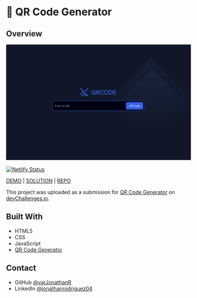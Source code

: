 # 🎵 QR Code Generator

## Overview

![QR Code Generator](https://github.com/varJonathanR/qr-code-generator/blob/main/src/assets/qr-code-generator_preview.png)

[![Netlify Status](https://api.netlify.com/api/v1/badges/e66e9c5f-fb75-474e-b778-95511e8198b2/deploy-status)](https://app.netlify.com/sites/qr-code-generator-varjonathanr/deploys)

[DEMO](https://qr-code-generator-varjonathanr.netlify.app/) | [SOLUTION](https://devchallenges.io/solution/3338) | [REPO](https://github.com/varJonathanR/qr-code-generator)

This project was uploaded as a submission for [QR Code Generator](https://devchallenges.io/challenge/41) on [devChallenges.io](https://devchallenges.io/).

## Built With

- HTML5
- CSS
- JavaScript
- [QR Code Generator](https://goqr.me/api/)

## Contact

- GitHub [@varJonathanR](https://github.com/varJonathanR)
- LinkedIn [@jonathanrodriguez04](https://www.linkedin.com/in/jonathanrodriguez04)